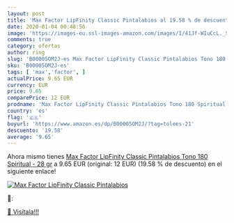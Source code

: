 ```yaml
---
layout: post
title: 'Max Factor LipFinity Classic Pintalabios al 19.58 % de descuento'
date: 2020-01-04 00:48:56
image: 'https://images-eu.ssl-images-amazon.com/images/I/41Jf-WIuCcL._SL200_.jpg'
comments: true
category: ofertas
author: ring
slug: 'B00005OM2J-es Max Factor LipFinity Classic Pintalabios Tono 180...'
sku: 'B00005OM2J-es'
tags: [ 'max','factor', ]
actualPrice: 9.65 EUR
currency: EUR
price: 9.65
comparePrice: 12 EUR
prodname: 'Max Factor LipFinity Classic Pintalabios Tono 180 Spiritual - 28 gr'
country: 'es'
flag: '🇪🇸'
buyurl: 'https://www.amazon.es/dp/B00005OM2J/?tag=tolees-21'
descuento: '19.58'
average: '9.65'
---
```


Ahora mismo tienes [Max Factor LipFinity Classic Pintalabios Tono 180 Spiritual - 28 gr](https://www.amazon.es/dp/B00005OM2J/?tag=tolees-21) a 9.65 EUR (original: 12 EUR) (19.58 %  de descuento) en el siguiente enlace!

[![Max Factor LipFinity Classic Pintalabios](https://images-eu.ssl-images-amazon.com/images/I/41Jf-WIuCcL._SL200_.jpg)](https://www.amazon.es/dp/B00005OM2J/?tag=tolees-21)

🔎:


[🛒 Visítala!!!](https://www.amazon.es/dp/B00005OM2J/?tag=tolees-21)
